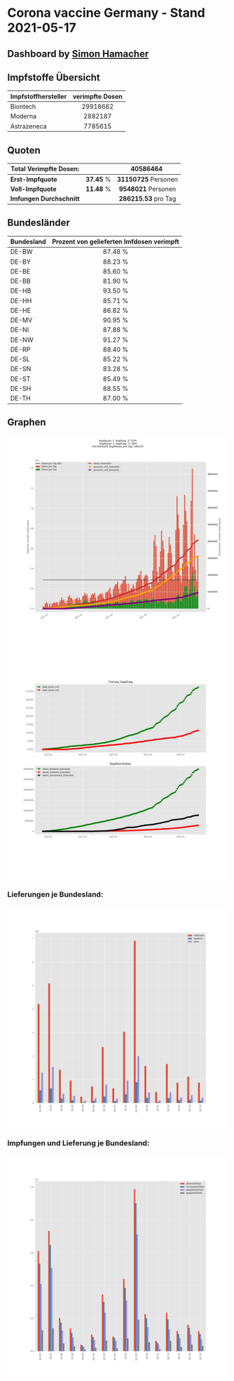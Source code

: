 # Corona vaccine Germany - Stand 2021-05-17
## Dashboard by [Simon Hamacher](https://www.shamacher.eu)
## Impfstoffe Übersicht
**Impfstoffhersteller** | **verimpfte Dosen**
-------- | :--------:
Biontech | 29918662
Moderna | 2882187
Astrazeneca | 7785615


## Quoten
**Total Verimpfte Dosen:** | |40586464&nbsp;
-------- | :--------:| :--------:
**Erst-Impfquote** | **37.45** %| **31150725** Personen
**Voll-Impfquote** | **11.48** %| **9548021** Personen
**Imfungen Durchschnitt** | |**286215.53** pro Tag 
## Bundesländer
**Bundesland** | **Prozent von gelieferten Imfdosen verimpft**
-------- | :--------:
DE-BW | 87.48 %
DE-BY | 88.23 %
DE-BE | 85.60 %
DE-BB | 81.90 %
DE-HB | 93.50 %
DE-HH | 85.71 %
DE-HE | 86.82 %
DE-MV | 90.95 %
DE-NI | 87.88 %
DE-NW | 91.27 %
DE-RP | 88.40 %
DE-SL | 85.22 %
DE-SN | 83.28 %
DE-ST | 85.49 %
DE-SH | 88.55 %
DE-TH | 87.00 %
## Graphen
<img src="Impfungen-Corona-01.jpg" alt="Impf Übersicht" title="Impf Übersicht" />
<img src="Impfungen-Corona-02.jpg" alt="Impfquote" title="Impf Übersicht" />

### Lieferungen je Bundesland:
<img src="Impfungen-Corona-04.jpg" alt="Impfungen in den Bundesländern" title="Impfungen in den Bundesländern" />

### Impfungen und Lieferung je Bundesland:
<img src="Impfungen-Corona-05.jpg" alt="Impfungen in den Bundesländern" title="Impfungen in den Bundesländern" />

